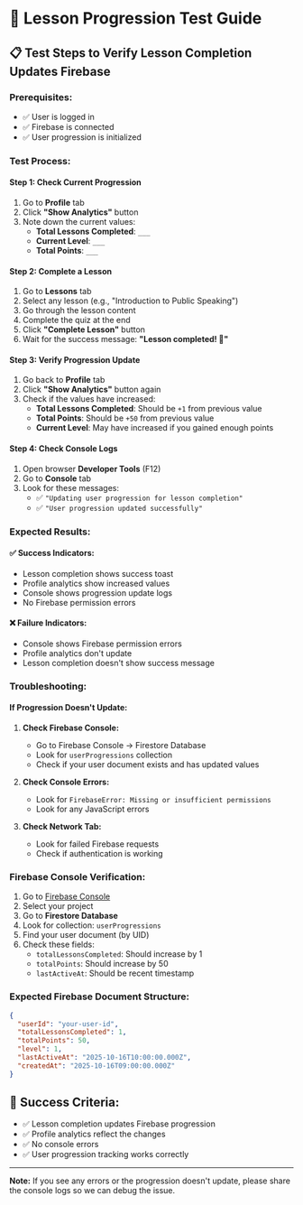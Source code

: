 # 🧪 Lesson Progression Test Guide

## 📋 **Test Steps to Verify Lesson Completion Updates Firebase**

### **Prerequisites:**
- ✅ User is logged in
- ✅ Firebase is connected
- ✅ User progression is initialized

### **Test Process:**

#### **Step 1: Check Current Progression**
1. Go to **Profile** tab
2. Click **"Show Analytics"** button
3. Note down the current values:
   - **Total Lessons Completed**: `___`
   - **Current Level**: `___`
   - **Total Points**: `___`

#### **Step 2: Complete a Lesson**
1. Go to **Lessons** tab
2. Select any lesson (e.g., "Introduction to Public Speaking")
3. Go through the lesson content
4. Complete the quiz at the end
5. Click **"Complete Lesson"** button
6. Wait for the success message: **"Lesson completed! 🎉"**

#### **Step 3: Verify Progression Update**
1. Go back to **Profile** tab
2. Click **"Show Analytics"** button again
3. Check if the values have increased:
   - **Total Lessons Completed**: Should be `+1` from previous value
   - **Total Points**: Should be `+50` from previous value
   - **Current Level**: May have increased if you gained enough points

#### **Step 4: Check Console Logs**
1. Open browser **Developer Tools** (F12)
2. Go to **Console** tab
3. Look for these messages:
   - ✅ `"Updating user progression for lesson completion"`
   - ✅ `"User progression updated successfully"`

### **Expected Results:**

#### **✅ Success Indicators:**
- Lesson completion shows success toast
- Profile analytics show increased values
- Console shows progression update logs
- No Firebase permission errors

#### **❌ Failure Indicators:**
- Console shows Firebase permission errors
- Profile analytics don't update
- Lesson completion doesn't show success message

### **Troubleshooting:**

#### **If Progression Doesn't Update:**
1. **Check Firebase Console:**
   - Go to Firebase Console → Firestore Database
   - Look for `userProgressions` collection
   - Check if your user document exists and has updated values

2. **Check Console Errors:**
   - Look for `FirebaseError: Missing or insufficient permissions`
   - Look for any JavaScript errors

3. **Check Network Tab:**
   - Look for failed Firebase requests
   - Check if authentication is working

### **Firebase Console Verification:**

1. Go to [Firebase Console](https://console.firebase.google.com/)
2. Select your project
3. Go to **Firestore Database**
4. Look for collection: `userProgressions`
5. Find your user document (by UID)
6. Check these fields:
   - `totalLessonsCompleted`: Should increase by 1
   - `totalPoints`: Should increase by 50
   - `lastActiveAt`: Should be recent timestamp

### **Expected Firebase Document Structure:**
```json
{
  "userId": "your-user-id",
  "totalLessonsCompleted": 1,
  "totalPoints": 50,
  "level": 1,
  "lastActiveAt": "2025-10-16T10:00:00.000Z",
  "createdAt": "2025-10-16T09:00:00.000Z"
}
```

## 🎯 **Success Criteria:**
- ✅ Lesson completion updates Firebase progression
- ✅ Profile analytics reflect the changes
- ✅ No console errors
- ✅ User progression tracking works correctly

---

**Note:** If you see any errors or the progression doesn't update, please share the console logs so we can debug the issue.
